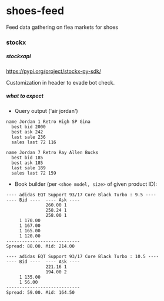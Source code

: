 # shoes-feed

Feed data gathering on flea markets for shoes

### stockx

##### stockxapi

https://pypi.org/project/stockx-py-sdk/

Customization in header to evade bot check.

##### what to expect

* Query output ('air jordan')
```
name Jordan 1 Retro High SP Gina
  best bid 2000
  best ask 242
  last sale 236
  sales last 72 116

name Jordan 7 Retro Ray Allen Bucks
  best bid 185
  best ask 185
  last sale 189
  sales last 72 159
```

* Book builder (per `<shoe model, size>` of given product ID):
```
---- adidas EQT Support 93/17 Core Black Turbo : 9.5 ----
---- Bid ----  ---- Ask ----
               260.00 1
               258.24 1
               258.00 1
     1 170.00
     1 167.00
     1 165.00
     1 120.00
----------------------------
Spread: 88.00. Mid: 214.00

---- adidas EQT Support 93/17 Core Black Turbo : 10.5 ----
---- Bid ----  ---- Ask ----
               221.16 1
               194.00 2
     1 135.00
     1 56.00
----------------------------
Spread: 59.00. Mid: 164.50
```